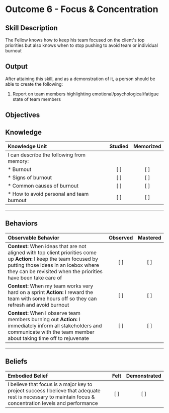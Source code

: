 # Outcome 6 - Focus & Concentration

**Skill Description**
----------
The Fellow knows how to keep his team focused on the client's top priorities but also knows when to stop pushing to avoid team or individual burnout

**Output**
----------
After attaining this skill, and as a demonstration of it, a person should be able to create the following:

1. Report on team members highlighting emotional/psychological/fatigue state of team members


**Objectives**
----------
## **Knowledge**


| Knowledge Unit   |      Studied      | Memorized |
|:-------------|:------------------:|:--------:|
| I can describe the following from memory: | | |
| * Burnout | [ ] | [ ]  |
| * Signs of burnout | [ ] | [ ]  |
| * Common causes of burnout    | [ ] | [ ]  |
| * How to avoid personal and team burnout       | [ ] | [ ]  |



----------


## **Behaviors**

| Observable Behavior   |      Observed      | Mastered |
|:-------------|:------------------:|:--------:|
| **Context:** When ideas that are not aligned with top client priorities come up **Action:** I keep the team focused by putting those ideas in an icebox where they can be revisited when the priorities have been take care of | [ ] | [ ]  |
| **Context:** When my team works very hard on a sprint **Action:** I reward the team with some hours off so they can refresh and avoid burnout |   [ ]   |   [ ]  |
| **Context:** When I observe team members burning out **Action:** I immediately inform all stakeholders and communicate with the team member about taking time off to rejuvenate | [ ] |    [ ] |


----------


## **Beliefs**


| Embodied Belief   |      Felt      | Demonstrated |
|:-------------|:------------------:|:--------:|
| I believe that focus is a major key to project success I believe that adequate rest is necessary to maintain focus & concentration levels and performance | [ ] | [ ]  |
